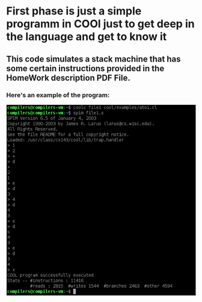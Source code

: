 # First phase is just a simple programm in COOl just to get deep in the language and get to know it
## This code simulates a stack machine that has some certain instructions provided in the HomeWork description PDF File.
### Here's an example of the program:
![An example](./example.png "An example")
